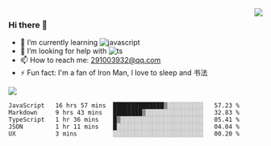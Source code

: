 <img align='right' src='https://github-readme-stats.vercel.app/api?username=niaogege&show_icons=true&theme=radical'/>

### Hi there 👋

- 🌱 I’m currently learning ![javascript](https://img.shields.io/badge/javacript-learn-orange)
- 🤔 I’m looking for help with ![ts](https://img.shields.io/badge/ts-learn-yellow)
- 📫 How to reach me: 291003932@qq.com
- ⚡ Fun fact:  I'm a fan of Iron Man, I love to sleep and 书法

![](https://github-readme-stats.vercel.app/api/top-langs/?username=niaogege&layout=compact)

<!--START_SECTION:waka-->
```text
JavaScript   16 hrs 57 mins  ██████████████▒░░░░░░░░░░   57.23 % 
Markdown     9 hrs 43 mins   ████████▒░░░░░░░░░░░░░░░░   32.83 % 
TypeScript   1 hr 36 mins    █▒░░░░░░░░░░░░░░░░░░░░░░░   05.41 % 
JSON         1 hr 11 mins    █░░░░░░░░░░░░░░░░░░░░░░░░   04.04 % 
UX           3 mins          ░░░░░░░░░░░░░░░░░░░░░░░░░   00.20 % 
```
<!--END_SECTION:waka-->
